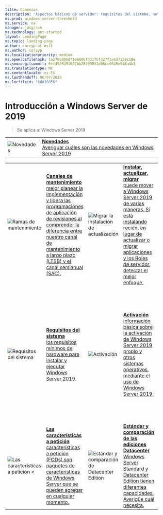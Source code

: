 ```yaml
---
title: Comenzar
description: 'Aspectos básicos de servidor: requisitos del sistema, notas de la versión'
ms.prod: windows-server-threshold
ms.service: na
manager: jasgroce
ms.technology: get-started
layout: LandingPage
ms.topic: landing-page
author: coreyp-at-msft
ms.author: coreyp
ms.localizationpriority: medium
ms.openlocfilehash: 1a2786806d71e6086fd31fbfd27f3e6d7139c10e
ms.sourcegitcommit: 6ef4986391607bb28593852d06cc6645e548a4b3
ms.translationtype: MT
ms.contentlocale: es-ES
ms.lasthandoff: 06/07/2019
ms.locfileid: "66810856"
---
```

# <a name="get-started-with-windows-server-2019"></a>Introducción a Windows Server de 2019

>Se aplica a: Windows Server 2019

|       |       |
|   -   |   -   |
| ![Novedades](./media/i-whats-new.svg) | [**Novedades**  <br>Averiguar cuáles son las novedades en Windows Server 2019](whats-new-19.md)|

|       |        |        |     |       |        |
|   -   |   -    |   -    |  -  |  -    |   -    |
| ![Ramas de mantenimiento](./media/i-get-started.svg)  | [**Canales de mantenimiento**<br>mejor planear la implementación y libera las programaciones de aplicación de revisiones al comprender la diferencia entre nuestro canal de mantenimiento a largo plazo (LTSB) y el canal semianual (SAC).](servicing-channels-19.md)  | ![Migrar la instalación de actualización](./media/i-get-started.svg) | [**Instalar, actualizar, migrar** <br>puede mover a Windows Server 2019 de varias maneras. Si está instalando recién, en lugar de actualizar o migrar aplicaciones y los Roles de servidor, detectar el mejor enfoque.](install-upgrade-migrate-19.md)  | ![Notas de la versión](./media/i-get-started.svg) |[**Notas de la versión**<br>problemas que podrían causar problemas graves si no se evitan o solucionan.](rel-notes-19.md)   |
| ![Requisitos del sistema](./media/i-get-started.svg) | [**Requisitos del sistema**<br>los requisitos mínimos de hardware para instalar y ejecutar Windows Server 2019.](sys-reqs-19.md) |  ![Activación](./media/i-get-started.svg)|[**Activación**<br>información básica sobre la activación de Windows Server 2019 propio y otros sistemas operativos, mediante el uso de Windows Server 2019.](activation-19.md)  |  ![Compatibilidad de aplicaciones](./media/i-get-started.svg)|[ **¿Compatibilidad de aplicaciones de Windows Server 2019 y Microsoft Server**<br>necesita obtener SQL funciona en Windows Server 2019 o encuentre los pasos necesarios para la ejecución de Exchange? Este tema contiene vínculos a documentación compatibles para aplicaciones de Microsoft.](app-compat-19.md) |
| ![Las características a petición <](./media/i-get-started.svg) | [**Las características a petición**<br>características a petición (FODs) son paquetes de características de Windows Server que se pueden agregar en cualquier momento.](install-fod-19.md) |  ![Estándar y comparación de Datacenter Edition](./media/i-get-started.svg) | [**Estándar y comparación de las ediciones Datacenter**<br>Windows Server Standard y Datacenter Edition tienen diferentes capacidades. Averigüe cuál necesita.](editions-comparison-19.md) |

